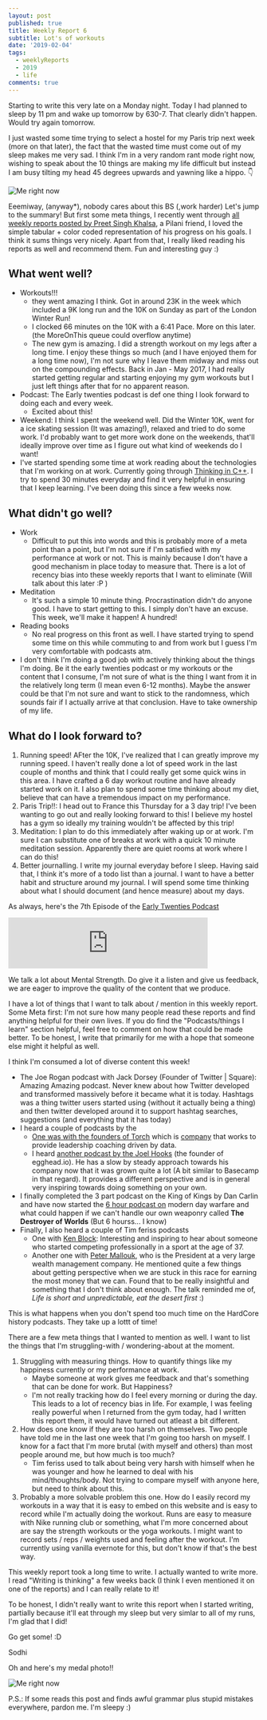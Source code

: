 ```yaml
---
layout: post
published: true
title: Weekly Report 6
subtitle: Lot's of workouts
date: '2019-02-04'
tags:
  - weeklyReports
  - 2019
  - life
comments: true
---
```

Starting to write this very late on a Monday night.
Today I had planned to sleep by 11 pm and wake up tomorrow by 630-7. That clearly didn't happen. Would try again tomorrow.

I just wasted some time trying to select a hostel for my Paris trip next week (more on that later), the fact that the wasted time must come out of my sleep makes me very sad. I think I'm in a very random rant mode right now, wishing to speak about the 10 things are making my life difficult but instead I am busy tilting my head 45 degrees upwards and yawning like a hippo. 👇

<img src="yawning_hippo.jpg" alt="Me right now">


Eeemiway, (anyway*), nobody cares about this BS (,work harder)
Let's jump to the summary! 
But first some meta things, I recently went through [all weekly reports posted by Preet Singh Khalsa](https://medium.com/retro-psk), a Pilani friend, I loved the simple tabular + color coded representation of his progress on his goals. I think it sums things very nicely. Apart from that,  I really liked reading his reports as well and recommend them. Fun and interesting guy :)

## What went well?
* Workouts!!!
	* they went amazing I think. Got in around 23K in the week which included a 9K long run and the 10K on Sunday as part of the London Winter Run!
    * I clocked 66 minutes on the 10K with a 6:41 Pace. More on this later. (the MoreOnThis queue could overflow anytime)
    * The new gym is amazing. I did a strength workout on my legs after a long time. I enjoy these things so much (and I have enjoyed them for a long time now), I'm not sure why I leave them midway and miss out on the compounding effects. Back in Jan - May 2017, I had really started getting regular and starting enjoying my gym workouts but I just left things after that for no apparent reason.
* Podcast: The Early twenties podcast is def one thing I look forward to doing each and every week.
	* Excited about this!
* Weekend: I think I spent the weekend well. Did the Winter 10K, went for a ice skating session (It was amazing!), relaxed and tried to do some work. I'd probably want to get more work done on the weekends, that'll ideally improve over time as I figure out what kind of weekends do I want!
* I've started spending some time at work reading about the technologies that I'm working on at work. Currently going through [Thinking in C++](https://www.amazon.co.uk/Thinking-C-Bruce-Eckel/dp/0139177094). I try to spend 30 minutes everyday and find it very helpful in ensuring that I keep learning. I've been doing this since a few weeks now.

## What didn't go well?
* Work
	* Difficult to put this into words and this is probably more of a meta point than a point, but I'm not sure if I'm satisfied with my performance at work or not. This is mainly because I don't have a good mechanism in place today to measure that. There is a lot of recency bias into these weekly reports that I want to eliminate (Will talk about this later :P )
* Meditation
	* It's such a simple 10 minute thing. Procrastination didn't do anyone good. I have to start getting to this. I simply don't have an excuse. This week, we'll make it happen! A hundred!
* Reading books
	* No real progress on this front as well. I have started trying to spend some time on this while commuting to and from work but I guess I'm very comfortable with podcasts atm.
* I don't think I'm doing a good job with actively thinking about the things I'm doing. Be it the early twenties podcast or my workouts or the content that I consume, I'm not sure of what is the thing I want from it in the relatively long term (I mean even 6-12 months). Maybe the answer could be that I'm not sure and want to stick to the randomness, which sounds fair if I actually arrive at that conclusion. Have to take ownership of my life.

## What do I look forward to?
1.  Running speed! AFter the 10K, I've realized that I can greatly improve my running speed. I haven't really done a lot of speed work in the last couple of months and think that I could really get some quick wins in this area. I have crafted a 6 day workout routine and have already started work on it. I also plan to spend some time thinking about my diet, believe that can have a tremendous impact on my performance.
2. Paris Trip!!: I head out to France this Thursday for a 3 day trip! I've been wanting to go out and really looking forward to this! I believe my hostel has a gym so ideally my training wouldn't be affected by this trip!
3. Meditation: I plan to do this immediately after waking up or at work. I'm sure I can substitute one of breaks at work with a quick 10 minute meditation session. Apparently there are quiet rooms at work where I can do this!
4. Better journalling. I write my journal everyday before I sleep. Having said that, I think it's more of a todo list than a journal. I want to have a better habit and structure around my journal. I will spend some time thinking about what I should document (and hence measure) about my days.


As always, here's the 7th Episode of the [Early Twenties Podcast](http://earlytwenties.co)

<iframe src="https://anchor.fm/earlytwenties/embed/episodes/Ep-7-Apna-Time-Aayega--Its-all-in-the-mind-e33hcj" height="102px" width="400px" frameborder="0" scrolling="no"></iframe>

We talk a lot about Mental Strength. Do give it a listen and give us feedback, we are eager to improve the quality of the content that we produce.

I have a lot of things that I want to talk about / mention in this weekly report.
Some Meta first: I'm not sure how many people read these reports and find anything helpful for their own lives. If you do find the "Podcasts/things I learn" section helpful, feel free to comment on how that could be made better.
To be honest, I write that primarily for me with a hope that someone else might it helpful as well.

I think I'm consumed a lot of diverse content this week!
* The Joe Rogan podcast with Jack Dorsey (Founder of Twitter | Square): Amazing Amazing podcast. Never knew about how Twitter developed and transformed massively before it became what it is today. Hashtags was a thing twitter users started using (without it actually being a thing) and then twitter developed around it to support hashtag searches, suggestions (and everything that it has today)
* I heard a couple of podcasts by the
	* [One was with the founders of Torch](https://www.indiehackers.com/podcast/076-keegan-and-cameron-of-torch) which is [company](https://torch.io/) that works to provide leadership coaching driven by data.
    * I heard [another podcast by the Joel Hooks](https://www.indiehackers.com/podcast/075-joel-hooks-of-egghead) (the founder of egghead.io). He has a slow by steady approach towards his company now that it was grown quite a lot (A bit similar to Basecamp in that regard). It provides a different perspective and is in general very inspiring towards doing something on your own.
* I finally completed the 3 part podcast on the King of Kings by Dan Carlin and have now started the [6 hour podcast on](https://www.dancarlin.com/product/hardcore-history-59-the-destroyer-of-worlds/) modern day warfare and what could happen if we can't handle our own weaponry called **The Destroyer of Worlds** (But 6 hourss... I know)
* Finally, I also heard a couple of Tim feriss podcasts
	* One with [Ken Block](https://tim.blog/2019/01/31/ken-block-gymkhana/): Interesting and inspiring to hear about someone who started competing professionally in a sport at the age of 37. 
    * Another one with [Peter Mallouk](https://tim.blog/2019/01/17/peter-mallouk/), who is the President at a very large wealth management company. He mentioned quite a few things about getting perspective when we are stuck in this race for earning the most money that we can. Found that to be really insightful and something that I don't think about enough. The talk reminded me of, *Life is short and unpredictable, eat the desert first* :)
    
    
This is what happens when you don't spend too much time on the HardCore history podcasts. They take up a lottt of time!

There are a few meta things that I wanted to mention as well. I want to list the things that I'm struggling-with / wondering-about at the moment.
1. Struggling with measuring things. How to quantify things like my happiness currently or my performance at work.
	* Maybe someone at work gives me feedback and that's something that can be done for work. But Happiness?
    * I'm not really tracking how do I feel every morning or during the day. This leads to a lot of recency bias in life. For example, I was feeling really powerful when I returned from the gym today, had I written this report them, it would have turned out atleast a bit different.
2. How does one know if they are too harsh on themselves. Two people have told me in the last one week that I'm going too harsh on myself. I know for a fact that I'm more brutal (with myself and others) than most people around me, but how much is too much? 
	* Tim feriss used to talk about being very harsh with himself when he was younger and how he learned to deal with his mind/thoughts/body. Not trying to compare myself with anyone here, but need to think about this.
3. Probably a more solvable problem this one. How do I easily record my workouts in a way that it is easy to embed on this website and is easy to record while I'm actually doing the workout. Runs are easy to measure with Nike running club or something, what I'm more concerned about are say the strength workouts or the yoga workouts. I might want to record sets / reps / weights used and feeling after the workout. I'm currently using vanilla evernote for this, but don't know if that's the best way.


This weekly report took a long time to write. I actually wanted to write more. I read "Writing is thinking" a few weeks back (I think I even mentioned it on one of the reports) and I can really relate to it!

To be honest, I didn't really want to write this report when I started writing, partially because it'll eat through my sleep but very simlar to all of my runs, I'm glad that I did!

Go get some! :D

Sodhi

Oh and here's my medal photo!!

<img src="londonWinter10K.jpeg" alt="Me right now">


P.S.: If some reads this post and finds awful grammar plus stupid mistakes everywhere, pardon me. I'm sleepy :)

